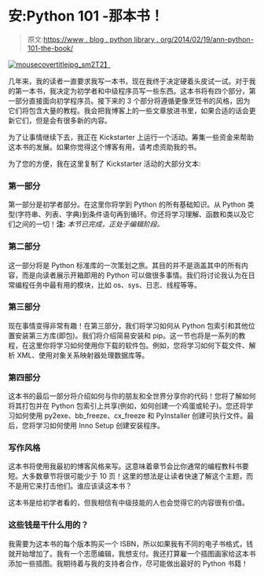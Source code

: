 # 安:Python 101 -那本书！

> 原文:[https://www . blog . python library . org/2014/02/19/ann-python-101-the-book/](https://www.blog.pythonlibrary.org/2014/02/19/ann-python-101-the-book/)

[![mousecovertitlejpg_sm2](../Images/3f498864a637c00e2d4075a1d8cedbd5.png)T2】](https://www.blog.pythonlibrary.org/wp-content/uploads/2014/02/mousecovertitlejpg_sm2.jpg)

几年来，我的读者一直要求我写一本书，现在我终于决定硬着头皮试一试。对于我的第一本书，我决定为初学者和中级程序员写一些东西。这本书将有四个部分，第一部分直接面向初学程序员。接下来的 3 个部分将遵循更像烹饪书的风格，因为它们将包含大量的教程。我会把我博客上的一些文章放进书里，如果合适的话会更新它们，但是会有很多新的内容。

为了让事情继续下去，我正在 Kickstarter 上运行一个活动。筹集一些资金来帮助这本书的发展。如果你觉得这个博客有用，请考虑资助我的书。

为了您的方便，我在这里复制了 Kickstarter 活动的大部分文本:

### 第一部分

第一部分是初学者部分。在这里你将学到 Python 的所有基础知识。从 Python 类型(字符串、列表、字典)到条件语句再到循环。你还将学习理解、函数和类以及它们之间的一切！**注:** *本节已完成，正处于编辑阶段。*

### 第二部分

这一部分将是 Python 标准库的一次策划之旅。其目的并不是涵盖其中的所有内容，而是向读者展示开箱即用的 Python 可以做很多事情。我们将讨论我认为在日常编程任务中最有用的模块，比如 os、sys、日志、线程等等。

### 第三部分

现在事情变得非常有趣！在第三部分，我们将学习如何从 Python 包索引和其他位置安装第三方库(即包)。我们将介绍简易安装和 pip。这一节也将是一系列的教程，在这里你将学习如何使用你下载的软件包。例如，您将学习如何下载文件、解析 XML、使用对象关系映射器处理数据库等。

### 第四部分

这本书的最后一部分将介绍如何与你的朋友和全世界分享你的代码！您将了解如何将其打包并在 Python 包索引上共享(例如，如何创建一个鸡蛋或轮子)。您还将学习如何使用 py2exe、bb_freeze、cx_freeze 和 PyInstaller 创建可执行文件。最后，您将学习如何使用 Inno Setup 创建安装程序。

### 写作风格

这本书将使用我最初的博客风格来写。这意味着章节会比你通常的编程教科书要短。大多数章节将很可能少于 10 页！这里的想法是让读者快速了解这个主题，而不是用它来打击他们。谁应该读这本书？

这本书是给初学者看的，但我相信有中级技能的人也会觉得它的内容很有价值。

### 这些钱是干什么用的？

我需要为这本书的每个版本购买一个 ISBN，所以如果我有不同的电子书格式，钱就开始增加了。我有一个志愿编辑，我想支付。我还打算雇一个插图画家给这本书添加一些插图。我期待着与我的支持者合作，尽可能做出最好的 Python 书籍！